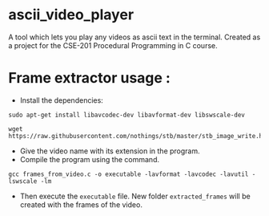 # ascii_video_player
A tool which lets you play any videos as ascii text in the terminal. Created as a project for the CSE-201 Procedural Programming in C course.


# Frame extractor usage :
- Install the dependencies:
```
sudo apt-get install libavcodec-dev libavformat-dev libswscale-dev
```
```
wget https://raw.githubusercontent.com/nothings/stb/master/stb_image_write.h
```
- Give the video name with its extension in the program.
- Compile the program using the command.
```
gcc frames_from_video.c -o executable -lavformat -lavcodec -lavutil -lswscale -lm
```

- Then execute the `executable` file. New folder `extracted_frames` will be created with the frames of the video.